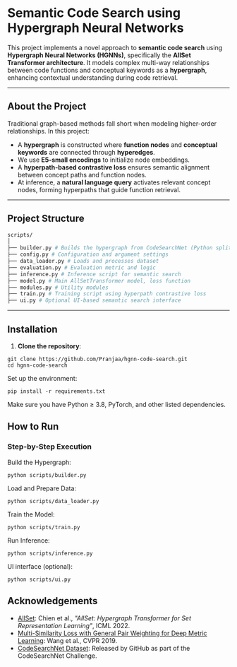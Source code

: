 # Semantic Code Search using Hypergraph Neural Networks

This project implements a novel approach to **semantic code search** using **Hypergraph Neural Networks (HGNNs)**, specifically the **AllSet Transformer architecture**. It models complex multi-way relationships between code functions and conceptual keywords as a **hypergraph**, enhancing contextual understanding during code retrieval.

---

## About the Project

Traditional graph-based methods fall short when modeling higher-order relationships. In this project:

- A **hypergraph** is constructed where **function nodes** and **conceptual keywords** are connected through **hyperedges**.
- We use **E5-small encodings** to initialize node embeddings.
- A **hyperpath-based contrastive loss** ensures semantic alignment between concept paths and function nodes.
- At inference, a **natural language query** activates relevant concept nodes, forming hyperpaths that guide function retrieval.

---

## Project Structure


```bash
scripts/
│
├── builder.py # Builds the hypergraph from CodeSearchNet (Python split)
├── config.py # Configuration and argument settings
├── data_loader.py # Loads and processes dataset
├── evaluation.py # Evaluation metric and logic
├── inference.py # Inference script for semantic search
├── model.py # Main AllSetTransformer model, loss function
├── modules.py # Utility modules
├── train.py # Training script using hyperpath contrastive loss
├── ui.py # Optional UI-based semantic search interface
```
---

## Installation

1. **Clone the repository**:
```
git clone https://github.com/Pranjaa/hgnn-code-search.git
cd hgnn-code-search
```

Set up the environment:

```
pip install -r requirements.txt
```

Make sure you have Python ≥ 3.8, PyTorch, and other listed dependencies.

## How to Run
### Step-by-Step Execution

Build the Hypergraph:

```
python scripts/builder.py
```

Load and Prepare Data:

```
python scripts/data_loader.py
```

Train the Model:

```
python scripts/train.py
```

Run Inference:

```
python scripts/inference.py 
```

UI interface (optional):

```
python scripts/ui.py
```

## Acknowledgements

- [AllSet](https://arxiv.org/abs/2106.13264): Chien et al., *"AllSet: Hypergraph Transformer for Set Representation Learning"*, ICML 2022.
- [Multi-Similarity Loss with General Pair Weighting for Deep Metric Learning](https://arxiv.org/abs/1904.06627): Wang et al., CVPR 2019.
- [CodeSearchNet Dataset](https://github.com/github/CodeSearchNet): Released by GitHub as part of the CodeSearchNet Challenge.

